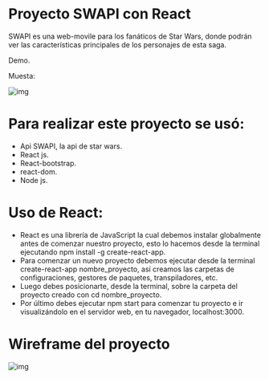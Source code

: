 # **Proyecto SWAPI con React**

SWAPI es una web-movile para los fanáticos de Star Wars, donde podrán ver las características principales de los personajes de esta saga.

Demo.

Muesta:

![img](https://image.ibb.co/dGm0Cx/Fire_Shot_Capture_40_SWAPI_http_localhost_3000.png)


# Para realizar este proyecto se usó:
  - Api SWAPI, la api de star wars.
  - React js.
  - React-bootstrap.
  - react-dom.
  - Node js.

# Uso de React:
  - React es una librería de JavaScript la cual debemos instalar globalmente antes de comenzar nuestro proyecto, esto lo hacemos desde la terminal ejecutando npm install -g create-react-app.
  - Para comenzar un nuevo proyecto debemos ejecutar desde la terminal create-react-app nombre_proyecto, así creamos las carpetas de configuraciones, gestores de paquetes, transpiladores, etc.
  - Luego debes posicionarte, desde la terminal, sobre la carpeta del proyecto creado con cd nombre_proyecto.
  - Por último debes ejecutar npm start para comenzar tu proyecto e ir visualizándolo en el servidor web, en tu navegador, localhost:3000.

# Wireframe del proyecto

 ![img](https://image.ibb.co/igFhQH/IMG_20180316_022056_1.jpg)
